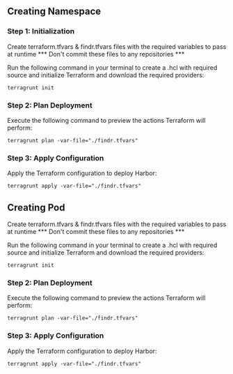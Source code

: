 ## Creating Namespace
### Step 1: Initialization
Create terraform.tfvars & findr.tfvars files with the required variables to pass at runtime
*** Don't commit these files to any repositories ***

Run the following command in your terminal to create a .hcl with required source and initialize Terraform and download the required providers:

```shell
terragrunt init
```

### Step 2: Plan Deployment
Execute the following command to preview the actions Terraform will perform:

```shell
terragrunt plan -var-file="./findr.tfvars"
```

### Step 3: Apply Configuration
Apply the Terraform configuration to deploy Harbor:

```shell
terragrunt apply -var-file="./findr.tfvars"
```

## Creating Pod
Create terraform.tfvars & findr.tfvars files with the required variables to pass at runtime
*** Don't commit these files to any repositories ***

Run the following command in your terminal to create a .hcl with required source and initialize Terraform and download the required providers:

```shell
terragrunt init
```

### Step 2: Plan Deployment
Execute the following command to preview the actions Terraform will perform:

```shell
terragrunt plan -var-file="./findr.tfvars"
```

### Step 3: Apply Configuration
Apply the Terraform configuration to deploy Harbor:

```shell
terragrunt apply -var-file="./findr.tfvars"
```
